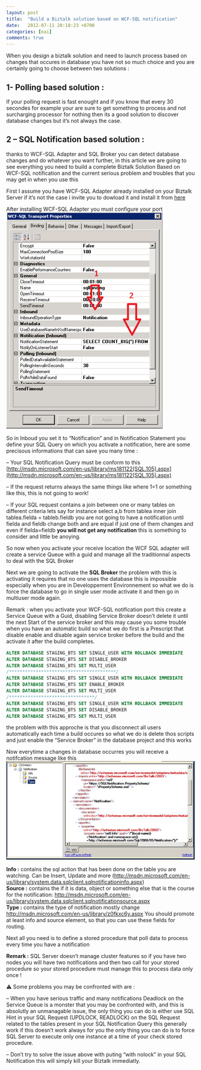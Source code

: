 ```yaml
---
layout: post
title:  "Build a Biztalk solution based on WCF-SQL notification"
date:   2012-07-11 20:18:23 +0700
categories: [eai]
comments: true
---
```

When you design a biztalk solution and need to launch process based on changes that occures in database you have not so much choice and you are certainly going to choose between two solutions :

## 1- Polling based solution :
If your polling request is fast enought and if you know that every 30 secondes for example your are sure to get something to process and not surcharging processor for nothing  then its a good solution to discover database changes but it’s not always the case.

## 2 – SQL Notification based solution :
thanks to WCF-SQL Adapter and SQL Broker you can detect database changes and do whatever you want further, in this article we are going to see everything you need to build a complete Biztalk Solution Based on WCF-SQL notification and the current serious problem and troubles that you may get in when you use this

First I assume you have WCF-SQL Adapter already installed on your Biztalk Server  if it’s not the case i invite you to dowload it and install it from [here](http://social.technet.microsoft.com/wiki/contents/articles/6781.biztalk-adapter-pack-2010-wcf-sql-adapter-en-us.aspx)

After installing WCF-SQL Adapter you must configure your port
![WCF Notification Port Configuration](/static/img/upload/wcf-notification/port-configuration.png)

So in Inboud you set it to “Notification” and in Notification Statement you define your SQL Query on which you activate a notification, here are some precisous informations that can save you many time :

– Your SQL Notification Query must be conform to this [http://msdn.microsoft.com/en-us/library/ms181122(SQL.105).aspx](http://msdn.microsoft.com/en-us/library/ms181122(SQL.105).aspx)

– If the request returns always the same things like where 1=1 or something like this, this is not going to work!

– If your SQL request contains a join between one or many tables on different criteria lets say for instance select a,b from tablea inner join tablea.fielda = tableb.fieldb you are not going to have a notification until fielda and fieldb change both and are equal if just one of them changes and even if fielda=fieldb **you will not get any notification** this is something to consider and little be anoying.

So now when you activate your receive location the WCF SQL adapter will create a service Queue with a guid and manage all the traditionnal aspects to deal with the SQL Broker

Next we are going to activate the **SQL Broker** the problem with this is activating it requires that no one uses the database this is impossible especially when you are in Developpement Environnement so what we do is force the database to go in single user mode activate it and then go in multiuser mode again.

Remark : when you activate your WCF-SQL notification port this create a Service Queue with a Guid, disabling Service Broker doesn’t delete it until the next Start of the service broker and this may cause you some trouble when you have an automatic build so what we do first is a Prescript that disable enable and disable again service broker before the build and the activate it after the build completes.

```SQL
ALTER DATABASE STAGING_BTS SET SINGLE_USER WITH ROLLBACK IMMEDIATE
ALTER DATABASE STAGING_BTS SET DISABLE_BROKER
ALTER DATABASE STAGING_BTS SET MULTI_USER 
/****************************************/
ALTER DATABASE STAGING_BTS SET SINGLE_USER WITH ROLLBACK IMMEDIATE
ALTER DATABASE STAGING_BTS SET ENABLE_BROKER
ALTER DATABASE STAGING_BTS SET MULTI_USER
/********************************/
ALTER DATABASE STAGING_BTS SET SINGLE_USER WITH ROLLBACK IMMEDIATE
ALTER DATABASE STAGING_BTS SET DISABLE_BROKER
ALTER DATABASE STAGING_BTS SET MULTI_USER
```
the problem with this approche is that you disconnect all users automatically each time a build occures so what we do is delete thos scripts and just enable the “Service Broker” in the database project and this works

Now everytime a changes in database occurres you will receive a notifcation message like this
![promote](/static/img/upload/wcf-notification/map-promotion.png)

**Info :**  contains the sql action that has been done on the table you are watching. Can be Insert, Update and more (http://msdn.microsoft.com/en-us/library/system.data.sqlclient.sqlnotificationinfo.aspx)  
**Source :** contains the if it is data, object or something else that is the course for the notification: http://msdn.microsoft.com/en-us/library/system.data.sqlclient.sqlnotificationsource.aspx  
**Type :**  contains the type of notification mostly change http://msdn.microsoft.com/en-us/library/z0fkxc6y.aspx
You should promote at least info and source element, so that you can use these fields for routing.  

Next all you need is to define a stored procedure that poll data to process every time you have a notification

**Remark :**  SQL Server doesn’t manage cluster features so if you have two nodes you will have two notifications and then two call for your stored procedure so your stored procedure must manage this to process data only once !

⚠ Some problems you may be confronted with are :

– When you have serious traffic and many notifications Deadlock on the Service Queue is a monster that you may be confronted with, and this is absolutly an unmanagable issue, the only thing you can do is either use SQL Hint in your SQL Request (UPDLOCK, READLOCK) on the SQL Request related to the tables present in your SQL Notification Query this generally work if this doesn’t work always for you the only thing you can do is to force SQL Server to execute only one instance at a time of your check stored procedure.

– Don’t try to  solve the issue above with puting “with nolock” in your SQL Notification this will simply kill your Biztalk immediatly.
